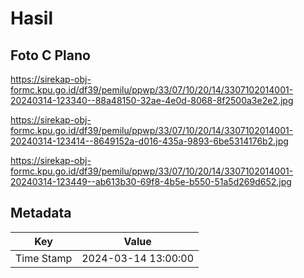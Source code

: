 # Hasil

## Foto C Plano

https://sirekap-obj-formc.kpu.go.id/df39/pemilu/ppwp/33/07/10/20/14/3307102014001-20240314-123340--88a48150-32ae-4e0d-8068-8f2500a3e2e2.jpg

https://sirekap-obj-formc.kpu.go.id/df39/pemilu/ppwp/33/07/10/20/14/3307102014001-20240314-123414--8649152a-d016-435a-9893-6be5314176b2.jpg

https://sirekap-obj-formc.kpu.go.id/df39/pemilu/ppwp/33/07/10/20/14/3307102014001-20240314-123449--ab613b30-69f8-4b5e-b550-51a5d269d652.jpg


## Metadata

| Key        | Value               |
| ---------- | ------------------- |
| Time Stamp | 2024-03-14 13:00:00 |



